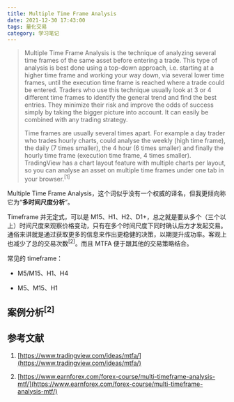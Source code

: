```yaml
---
title: Multiple Time Frame Analysis
date: 2021-12-30 17:43:00
tags: 量化交易
category: 学习笔记
---
```


> Multiple Time Frame Analysis is the technique of analyzing several time frames of the same asset before entering a trade. This type of analysis is best done using a top-down approach, i.e. starting at a higher time frame and working your way down, via several lower time frames, until the execution time frame is reached where a trade could be entered. Traders who use this technique usually look at 3 or 4 different time frames to identify the general trend and find the best entries. They minimize their risk and improve the odds of success simply by taking the bigger picture into account. It can easily be combined with any trading strategy.
> 
> Time frames are usually several times apart. For example a day trader who trades hourly charts, could analyse the weekly (high time frame), the daily (7 times smaller), the 4 hour (6 times smaller) and finally the hourly time frame (execution time frame, 4 times smaller). TradingView has a chart layout feature with multiple charts per layout, so you can analyse an asset on multiple time frames under one tab in your browser.<sup>[1]</sup>

Multiple Time Frame Analysis，这个词似乎没有一个权威的译名，但我更倾向称它为“**多时间尺度分析**”。

Timeframe 并无定式，可以是 M15、H1、H2、D1+，总之就是要从多个（三个以上）时间尺度来观察价格变动，只有在多个时间尺度下同时确认后方才发起交易。通俗来讲就是通过获取更多的信息来作出更稳健的决策，以期提升成功率。客观上也减少了总的交易次数<sup>[2]</sup>。而且 MTFA 便于跟其他的交易策略结合。

常见的 timeframe：

+ M5/M15、H1、H4

+ M5、M15、H1

## 案例分析<sup>[2]</sup>




## 参考文献

1. [https://www.tradingview.com/ideas/mtfa/](https://www.tradingview.com/ideas/mtfa/)

2. [https://www.earnforex.com/forex-course/multi-timeframe-analysis-mtf/](https://www.earnforex.com/forex-course/multi-timeframe-analysis-mtf/)
